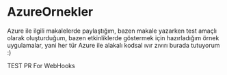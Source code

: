 # AzureOrnekler
Azure ile ilgili makalelerde paylaştığım, bazen makale yazarken test amaçlı olarak oluşturduğum, bazen etkinliklerde göstermek için hazırladığım örnek uygulamalar, yani her tür Azure ile alakalı kodsal ıvır zıvırı burada tutuyorum :)

TEST PR For WebHooks
